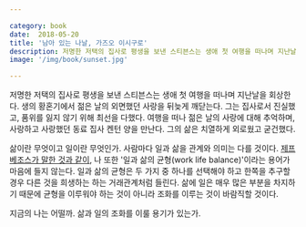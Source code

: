 ```yaml
---

category: book
date:  2018-05-20
title: '남아 있는 나날, 가즈오 이시구로'
description: 저명한 저택의 집사로 평생을 보낸 스티븐스는 생애 첫 여행을 떠나며 지난날을 회상한다. 생의 황혼기에서 젊은 날의 외면했던 사랑을 뒤늦게 깨닫는다. 그는 집사로서 진실했고, 품위를 잃지 않기 위해 최선을 다했다. 여행을 떠나 젊은 날의 사랑에 대해 추억하며, 사랑하고 사랑했던 동료 집사 켄턴 양을 만난다. 그의 삶은 치열하게 외로웠고 굳건했다.
image: '/img/book/sunset.jpg'

---
```


저명한 저택의 집사로 평생을 보낸 스티븐스는 생애 첫 여행을 떠나며 지난날을 회상한다. 생의 황혼기에서 젊은 날의 외면했던 사랑을 뒤늦게 깨닫는다. 그는 집사로서 진실했고, 품위를 잃지 않기 위해 최선을 다했다. 여행을 떠나 젊은 날의 사랑에 대해 추억하며, 사랑하고 사랑했던 동료 집사 켄턴 양을 만난다. 그의 삶은 치열하게 외로웠고 굳건했다.

삶이란 무엇이고 일이란 무엇인가. 사람마다 일과 삶을 관계와 의미는 다를 것이다. [제프 베조스가 말한 것과 같이](https://www.youtube.com/watch?v=xfGbyW6fs5w), 나 또한 '일과 삶의 균형(work life balance)'이라는 용어가 마음에 들지 않는다. 일과 삶의 균형은 두 가지 중 하나를 선택해야 하고 한쪽을 추구할 경우 다른 것을 희생하는 하는 거래관계처럼 들린다. 삶에 일은 매우 많은 부분을 차지하기 때문에 균형을 이루워야 하는 것이 아니라 조화를 이루는 것이 바람직할 것이다.

지금의 나는 어떨까. 삶과 일의 조화를 이룰 용기가 있는가.
